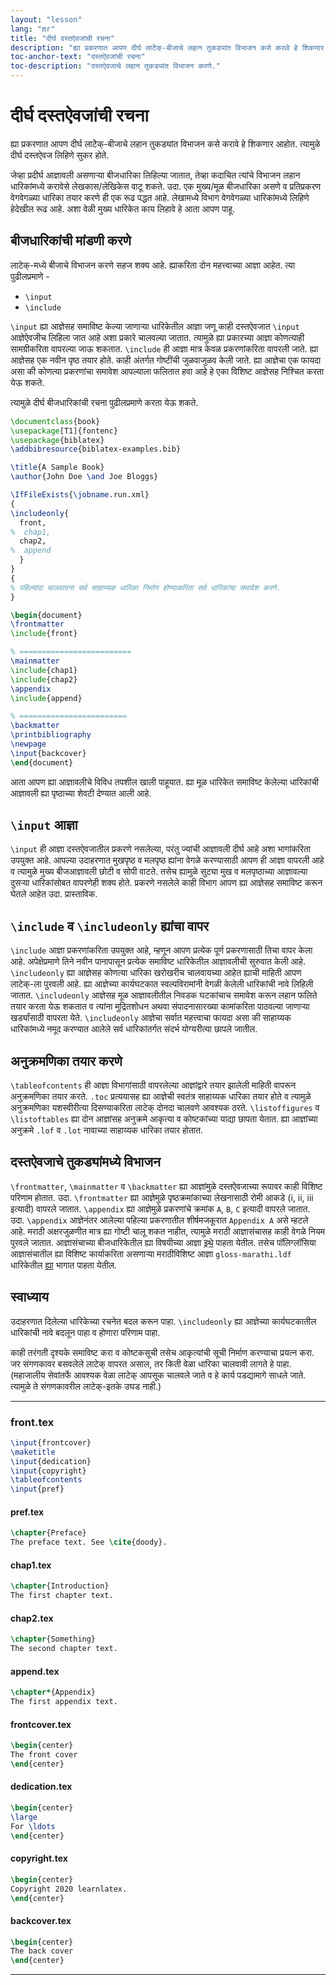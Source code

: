 ```yaml
---
layout: "lesson"
lang: "mr"
title: "दीर्घ दस्तऐवजांची रचना"
description: "ह्या प्रकरणात आपण दीर्घ लाटेेक्-बीजाचे लहान तुकड्यांत विभाजन कसे करावे हे शिकणार आहोत. त्यामुळे दीर्घ दस्तऐवज लिहिणे सुकर होते."
toc-anchor-text: "दस्तऐवजांची रचना"
toc-description: "दस्तऐवजाचे लहान तुकड्यांत विभाजन करणे."
---
```


# दीर्घ दस्तऐवजांची रचना

<script>
runlatex.preincludes = {
 "pre0": {
    "pre1": "front.tex",
    "pre2": "pref.tex",
    "pre3": "chap1.tex",
    "pre4": "chap2.tex",
    "pre5": "append.tex",
    "pre6": "frontcover.tex",
    "pre7": "dedication.tex",
    "pre8": "copyright.tex",
    "pre9": "backcover.tex",
   }
}
</script>

<span class="summary">
ह्या प्रकरणात आपण दीर्घ लाटेेक्-बीजाचे लहान तुकड्यांत विभाजन कसे करावे हे शिकणार आहोत. त्यामुळे
दीर्घ दस्तऐवज लिहिणे सुकर होते.
</span>

जेव्हा प्रदीर्घ आज्ञावली असणाऱ्या बीजधारिका लिहिल्या जातात, तेव्हा कदाचित त्यांचे विभाजन
लहान धारिकांमध्ये करावेसे लेखकास/लेखिकेस वाटू शकते. उदा. एक मुख्य/मूळ बीजधारिका असणे व
प्रतिप्रकरण वेगवेगळ्या धारिका तयार करणे ही एक रूढ पद्धत आहे. लेखामध्ये विभाग वेगवेगळ्या
धारिकांमध्ये लिहिणे हेदेखील रूढ आहे. अशा वेळी मुख्य धारिकेत काय लिहावे हे आता आपण पाहू.

## बीजधारिकांची मांडणी करणे

लाटेक्-मध्ये बीजाचे विभाजन करणे सहज शक्य आहे. ह्याकरिता दोन महत्त्वाच्या आज्ञा आहेत. त्या
पुढीलप्रमाणे -

* `\input`
* `\include`

`\input` ह्या आज्ञेसह समाविष्ट केल्या जाणाऱ्या धारिकेतील आज्ञा जणू काही दस्तऐवजात `\input`
आज्ञेऐवजीच लिहिला जात आहे अशा प्रकारे चालवल्या जातात. त्यामुळे ह्या प्रकारच्या आज्ञा कोणत्याही
सामग्रीकरिता वापरल्या जाऊ शकतात. `\include` ही आज्ञा मात्र केवळ प्रकरणांकरिता वापरली
जाते. ह्या आज्ञेसह एक नवीन पृष्ठ तयार होते. काही अंतर्गत गोष्टींची जुळवाजुळव केली जाते. ह्या
आज्ञेचा एक फायदा असा की कोणत्या प्रकरणांचा समावेश आपल्याला फलितात हवा आहे हे एका विशिष्ट
आज्ञेसह निश्चित करता येऊ शकते.

त्यामुळे दीर्घ बीजधारिकांची रचना पुढीलप्रमाणे करता येऊ शकते.

<!-- pre0 {% raw %} -->
```latex
\documentclass{book}
\usepackage[T1]{fontenc}
\usepackage{biblatex}
\addbibresource{biblatex-examples.bib}

\title{A Sample Book}
\author{John Doe \and Joe Bloggs}

\IfFileExists{\jobname.run.xml}
{
\includeonly{
  front,
%  chap1,
  chap2,
%  append
  }
}
{
% पहिल्यांदा चालवताना सर्व साहाय्यक धारिका निर्माण होण्याकरिता सर्व धारिकांचा समावेश करणे.
}

\begin{document}
\frontmatter
\include{front}

% =========================
\mainmatter
\include{chap1}
\include{chap2}
\appendix
\include{append}

% ========================
\backmatter
\printbibliography
\newpage
\input{backcover}
\end{document}
```
<!-- {% endraw %} -->

आता आपण ह्या आज्ञावलीचे विविध तपशील खाली पाहूयात. ह्या मूळ धारिकेत समाविष्ट केलेल्या
धारिकांची आज्ञावली ह्या पृष्ठाच्या शेवटी देण्यात आली आहे.

## `\input` आज्ञा

`\input` ही आज्ञा दस्तऐवजातील प्रकरणे नसलेल्या, परंतु ज्यांची आज्ञावली दीर्घ आहे अशा
भागांकरिता उपयुक्त आहे. आपल्या उदाहरणात मुखपृष्ठ व मलपृष्ठ ह्यांना वेगळे करण्यासाठी आपण ही आज्ञा
वापरली आहे व त्यामुळे मुख्य बीजआज्ञावली छोटी व सोपी वाटते. तसेच ह्यामुळे सुट्या मुख व मलपृष्ठाच्या
आज्ञावल्या दुसऱ्या धारिकांसोबत वापरणेही शक्य होते. प्रकरणे नसलेले काही विभाग आपण ह्या आज्ञेसह
समाविष्ट करून घेतले आहेत उदा. प्रास्ताविक.

## `\include` व `\includeonly` ह्यांचा वापर

`\include` आज्ञा प्रकरणांकरिता उपयुक्त आहे, म्हणून आपण प्रत्येक पूर्ण प्रकरणासाठी तिचा वापर
केला आहे. अपेक्षेप्रमाणे तिने नवीन पानापासून प्रत्येक समाविष्ट धारिकेतील आज्ञावलीची सुरुवात केली
आहे. `\includeonly` ह्या आज्ञेसह कोणत्या धारिका खरोखरीच चालवायच्या आहेत ह्याची माहिती
आपण लाटेक्-ला पुरवली आहे. ह्या आज्ञेच्या कार्यघटकात स्वल्पविरामांनी वेगळी केलेली धारिकांची नावे
लिहिली जातात. `\includeonly` आज्ञेसह मूळ आज्ञावलीतील निवडक घटकांचाच समावेश करून लहान
फलिते तयार करता येऊ शकतात व त्यांना मुद्रितशोधन अथवा संपादनासारख्या कामांकरिता पाठवल्या
जाणाऱ्या खर्ड्यांसाठी वापरता येते. `\includeonly` आज्ञेचा सर्वात महत्त्वाचा फायदा असा की
साहाय्यक धारिकांमध्ये नमूद करण्यात आलेले सर्व धारिकांतर्गत संदर्भ योग्यरीत्या छापले जातील.

## अनुक्रमणिका तयार करणे

`\tableofcontents` ही आज्ञा विभागांसाठी वापरलेल्या आज्ञांद्वारे तयार झालेली माहिती वापरून
अनुक्रमणिका तयार करते. `.toc` प्रत्ययासह ह्या आज्ञेची स्वतंत्र साहाय्यक धारिका तयार होते व
त्यामुळे अनुक्रमणिका यशस्वीरीत्या दिसण्याकरिता लाटेक् दोनदा चालवणे आवश्यक
ठरते. `\listoffigures` व `\listoftables` ह्या दोन आज्ञांसह अनुक्रमे आकृत्या व कोष्टकांच्या
याद्या छापता येतात. ह्या आज्ञांच्या अनुक्रमे `.lof` व `.lot` नावाच्या साहाय्यक धारिका तयार
होतात.

## दस्तऐवजाचे तुकड्यांमध्ये विभाजन

`\frontmatter`, `\mainmatter` व `\backmatter` ह्या आज्ञांमुळे दस्तऐवजाच्या रूपावर काही
विशिष्ट परिणाम होतात. उदा. `\frontmatter` ह्या आज्ञेमुळे पृष्ठक्रमांकाच्या लेखनासाठी रोमी
आकडे (i, ii, iii इत्यादी) वापरले जातात. `\appendix` ह्या आज्ञेमुळे प्रकरणांचे क्रमांक `A`,
`B`, `C` इत्यादी वापरले जातात. उदा. `\appendix` आज्ञेनंतर आलेल्या पहिल्या प्रकरणातील
शीर्षमजकूरात `Appendix A` असे म्हटले आहे. मराठी अक्षरजुळणीत मात्र ह्या गोष्टी चालू शकत
नाहीत, त्यामुळे मराठी आज्ञासंचासह काही वेगळे नियम पुरवले जातात. आज्ञासंचाच्या बीजधारिकेतील
ह्या विषयीच्या आज्ञा
[इथे](https://gitlab.com/niranjanvikastambe/marathi/-/blob/master/marathi/marathi.dtx#L469-493)
पाहता येतील. तसेच पॉलिग्लॉसिया आज्ञासंचातील ह्या विशिष्ट कार्याकरिता असणाऱ्या मराठीविशिष्ट
आज्ञा `gloss-marathi.ldf` धारिकेतील
[ह्या](https://github.com/reutenauer/polyglossia/blob/master/tex/gloss-marathi.ldf#L98-L134)
भागात पाहता येतील.

## स्वाध्याय

उदाहरणात दिलेल्या धारिकेच्या रचनेत बदल करून पाहा. `\includeonly` ह्या आज्ञेच्या
कार्यघटकातील धारिकांची नावे बदलून पाहा व होणारा परिणाम पाहा.

काही तरंगती दृश्यके समाविष्ट करा व कोष्टकसूची तसेच आकृत्यांची सूची निर्माण करण्याचा प्रयत्न
करा. जर संगणकावर बसवलेले लाटेक् वापरत असाल, तर किती वेळा धारिका चालवावी लागते हे
पाहा. (महाजालीय सेवांतर्फे आवश्यक वेळा लाटेक् आपसूक चालवले जाते व हे कार्य पडद्यामागे साधले
जाते. त्यामुळे ते संगणकावरील लाटेक्-इतके उघड नाही.)

----

### front.tex
<!-- pre1 {% raw %} -->
```latex
\input{frontcover}
\maketitle
\input{dedication}
\input{copyright}
\tableofcontents
\input{pref}
```
<!-- {% endraw %} -->

#### pref.tex
<!-- pre2 {% raw %} -->
```latex
\chapter{Preface}
The preface text. See \cite{doody}.
```
<!-- {% endraw %} -->

#### chap1.tex
<!-- pre3 {% raw %} -->
```latex
\chapter{Introduction}
The first chapter text.
```
<!-- {% endraw %} -->

#### chap2.tex
<!-- pre4 {% raw %} -->
```latex
\chapter{Something}
The second chapter text.
```
<!-- {% endraw %} -->

####  append.tex
<!-- pre5 {% raw %} -->
```latex
\chapter*{Appendix}
The first appendix text.
```
<!-- {% endraw %} -->

#### frontcover.tex
<!-- pre6 {% raw %} -->
```latex
\begin{center}
The front cover
\end{center}
```
<!-- {% endraw %} -->

#### dedication.tex
<!-- pre7 {% raw %} -->
```latex
\begin{center}
\large
For \ldots
\end{center}
```
<!-- {% endraw %} -->

#### copyright.tex
<!-- pre8 {% raw %} -->
```latex
\begin{center}
Copyright 2020 learnlatex.
\end{center}
```
<!-- {% endraw %} -->

#### backcover.tex
<!-- pre9 {% raw %} -->
```latex
\begin{center}
The back cover
\end{center}
```
<!-- {% endraw %} -->

----
